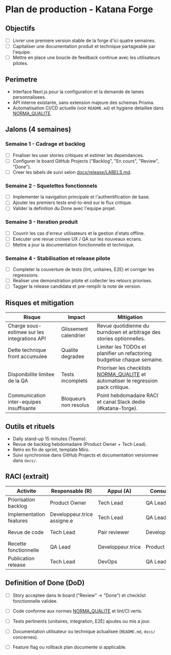 # Plan de production - Katana Forge

## Objectifs
- [ ] Livrer une premiere version stable de la forge d'ici quatre semaines.
- [ ] Capitaliser une documentation produit et technique partageable par l'equipe.
- [ ] Mettre en place une boucle de feedback continue avec les utilisateurs pilotes.

## Perimetre
- Interface Next.js pour la configuration et la demande de lames personnalisees.
- API interne existante, sans extension majeure des schemas Prisma.
- Automatisation CI/CD actuelle (voir `README.md`) et hygiene detaillee dans [NORMA_QUALITE](../qa/NORMA_QUALITE.md).

## Jalons (4 semaines)
### Semaine 1 - Cadrage et backlog
- [ ] Finaliser les user stories critiques et estimer les dependances.
- [ ] Configurer le board GitHub Projects ("Backlog", "En cours", "Review", "Done").
- [ ] Creer les labels de suivi selon [docs/release/LABELS.md](../release/LABELS.md).

### Semaine 2 - Squelettes fonctionnels
- [ ] Implementer la navigation principale et l'authentification de base.
- [ ] Ajouter les premiers tests end-to-end sur le flux critique.
- [ ] Valider la definition du Done avec l'equipe projet.

### Semaine 3 - Iteration produit
- [ ] Couvrir les cas d'erreur utilisateurs et la gestion d'etats offline.
- [ ] Executer une revue croisee UX / QA sur les nouveaux ecrans.
- [ ] Mettre a jour la documentation fonctionnelle et technique.

### Semaine 4 - Stabilisation et release pilote
- [ ] Completer la couverture de tests (lint, unitaires, E2E) et corriger les regressions.
- [ ] Realiser une demonstration pilote et collecter les retours priorises.
- [ ] Tagger la release candidata et pre-remplir la note de version.

## Risques et mitigation
| Risque | Impact | Mitigation |
| --- | --- | --- |
| Charge sous-estimee sur les integrations API | Glissement calendrier | Revue quotidienne du burndown et arbitrage des stories optionnelles. |
| Dette technique front accumulee | Qualite degradee | Limiter les TODOs et planifier un refactoring budgetise chaque semaine. |
| Disponibilite limitee de la QA | Tests incomplets | Prioriser les checklists [NORMA_QUALITE](../qa/NORMA_QUALITE.md) et automatiser le regression pack critique. |
| Communication inter-equipes insuffisante | Bloqueurs non resolus | Point hebdomadaire RACI et canal Slack dedie (#katana-forge). |

## Outils et rituels
- Daily stand-up 15 minutes (Teams).
- Revue de backlog hebdomadaire (Product Owner + Tech Lead).
- Retro en fin de sprint, template Miro.
- Suivi synchronise dans GitHub Projects et documentation versionnee dans `docs/`.

## RACI (extrait)
| Activite | Responsable (R) | Appui (A) | Consultes (C) | Informes (I) |
| --- | --- | --- | --- | --- |
| Priorisation backlog | Product Owner | Tech Lead | QA Lead | Stakeholders |
| Implementation features | Developpeur.trice assigne.e | Tech Lead | QA Lead | Product Owner |
| Revue de code | Tech Lead | Pair reviewer | Developpeur.trice | Product Owner |
| Recette fonctionnelle | QA Lead | Developpeur.trice | Product Owner | Stakeholders |
| Publication release | Tech Lead | DevOps | QA Lead | Stakeholders |

## Definition of Done (DoD)
- [ ] Story acceptee dans le board ("Review" -> "Done") et checklist fonctionnelle validee.
- [ ] Code conforme aux normes [NORMA_QUALITE](../qa/NORMA_QUALITE.md) et lint/CI verts.
- [ ] Tests pertinents (unitaires, integration, E2E) ajoutes ou mis a jour.
- [ ] Documentation utilisateur ou technique actualisee (`README.md`, `docs/` concernes).
- [ ] Feature flag ou rollback plan documente si applicable.

